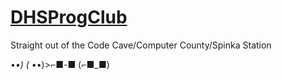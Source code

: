 # [DHSProgClub](http://dhsprogramming.com/)
Straight out of the Code Cave/Computer County/Spinka Station

•_•)
( •_•)>⌐■-■
(⌐■_■)
